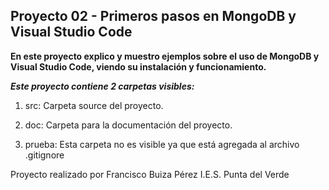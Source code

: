 ## Proyecto 02 - Primeros pasos en MongoDB y Visual Studio Code
**En este proyecto explico y muestro ejemplos sobre el uso de MongoDB y Visual Studio Code, viendo su instalación y funcionamiento.**

***Este proyecto contiene 2 carpetas visibles:***
1. src: Carpeta source del proyecto.
2. doc: Carpeta para la documentación del proyecto.

3. prueba: Esta carpeta no es visible ya que está agregada al archivo .gitignore

Proyecto realizado por Francisco Buiza Pérez
I.E.S. Punta del Verde